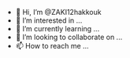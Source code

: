 - 👋 Hi, I’m @ZAKI12hakkouk
- 👀 I’m interested in ...
- 🌱 I’m currently learning ...
- 💞️ I’m looking to collaborate on ...
- 📫 How to reach me ...

<!---
ZAKI12hakkouk/ZAKI12hakkouk is a ✨ special ✨ repository because its `README.md` (this file) appears on your GitHub profile.
You can click the Preview link to take a look at your changes.
--->
